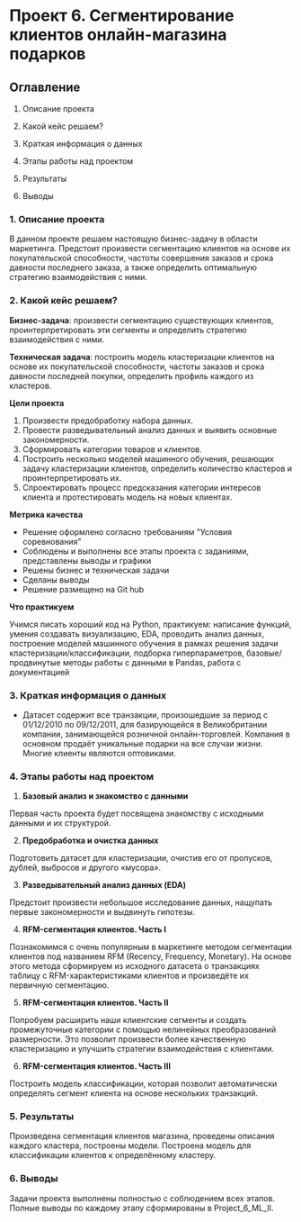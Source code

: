 # Проект 6. Сегментирование клиентов онлайн-магазина подарков
## Оглавление
1. Описание проекта

2. Какой кейс решаем?

3. Краткая информация о данных
 
4. Этапы работы над проектом

5. Результаты
 
6. Выводы

### 1. Описание проекта
В данном проекте решаем настоящую бизнес-задачу в области маркетинга. Предстоит произвести сегментацию клиентов на основе их покупательской способности, частоты совершения заказов и срока давности последнего заказа, а также определить оптимальную стратегию взаимодействия с ними.


### 2. Какой кейс решаем?
**Бизнес-задача**: произвести сегментацию существующих клиентов, проинтерпретировать эти сегменты и определить стратегию взаимодействия с ними.

**Техническая задача**: построить модель кластеризации клиентов на основе их покупательской способности, частоты заказов и срока давности последней покупки, определить профиль каждого из кластеров.

**Цели проекта**
1. Произвести предобработку набора данных.
2. Провести разведывательный анализ данных и выявить основные закономерности.
3. Сформировать категории товаров и клиентов.
4. Построить несколько моделей машинного обучения, решающих задачу кластеризации клиентов, определить количество кластеров и проинтерпретировать их.
5. Спроектировать процесс предсказания категории интересов клиента и протестировать модель на новых клиентах.

**Метрика качества**
- Решение оформлено согласно требованиям "Условия соревнования"
- Соблюдены и выполнены все этапы проекта с заданиями, представлены выводы и графики
- Решены бизнес и техническая задачи
- Сделаны выводы 
- Решение размещено на Git hub

**Что практикуем**

Учимся писать хороший код на Python, практикуем: написание функций, умения создавать визуализацию, EDA, проводить анализ данных, построение моделей машинного обучения в рамках решения задачи кластеризации/классификации, подборка гиперпараметров, базовые/продвинутые методы работы  с данными в Pandas, работа с документацией


### 3. Краткая информация о данных
- Датасет содержит все транзакции, произошедшие за период с 01/12/2010 по 09/12/2011, для базирующейся в Великобритании компании, занимающейся розничной онлайн-торговлей. Компания в основном продаёт уникальные подарки на все случаи жизни. Многие клиенты являются оптовиками. 


### 4. Этапы работы над проектом
1. **Базовый анализ и знакомство с данными**

Первая часть проекта будет посвящена знакомству с исходными данными и их структурой.

2. **Предобработка и очистка данных**

Подготовить датасет для кластеризации, очистив его от пропусков, дублей, выбросов и другого «мусора».

3. **Разведывательный анализ данных (EDA)**

Предстоит произвести небольшое исследование данных, нащупать первые закономерности и выдвинуть гипотезы.

4. **RFM-сегментация клиентов. Часть I**

Познакомимся с очень популярным в маркетинге методом сегментации клиентов под названием RFM (Recency, Frequency, Monetary). На основе этого метода сформируем из исходного датасета о транзакциях таблицу с RFM-характеристиками клиентов и произведёте их первичную сегментацию.

5. **RFM-сегментация клиентов. Часть II**

Попробуем расширить наши клиентские сегменты и создать промежуточные категории с помощью нелинейных преобразований размерности. Это позволит произвести более качественную кластеризацию и улучшить стратегии взаимодействия с клиентами.

6. **RFM-сегментация клиентов. Часть III**

Построить модель классификации, которая позволит автоматически определять сегмент клиента на основе нескольких транзакций.

 

### 5. Результаты
Произведена сегментация клиентов магазина, проведены описания каждого кластера, построены модели. Построена модель для классификации клиентов к определённому кластеру.


### 6. Выводы
Задачи проекта выполнены полностью с соблюдением всех этапов. Полные выводы по каждому этапу сформированы в Project_6_ML_II. 
